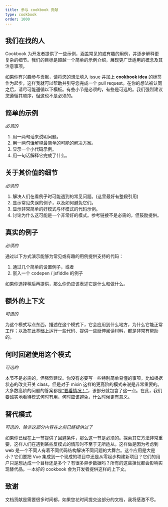 ```yaml
---
title: 参与 cookbook 贡献
type: cookbook
order: 1000
---
```


## 我们在找的人

Cookbook 为开发者提供了一些示例，涵盖常见的或有趣的用例，并逐步解释更复杂的细节。我们的目标是超越一个简单的示例介绍，展现更广泛适用的概念及其注意事项。

如果你有兴趣参与贡献，请将您的想法填入 issue 并加上 **cookbook idea** 的标签作为起步，这样我就可以帮助并引导您完成一个 pull request。在你的想法被认同之后，请尽可能遵循以下模板。有些小节是必须的，有些是可选的。我们强烈建议您遵循其顺序，但这也不是必须的。

## 简单的示例

_必须的_

1. 用一两句话来说明问题。
2. 用一两句话解释最简单的可能的解决方案。
3. 显示一个小代码示例。
4. 用一句话解释它完成了什么。

## 关于其价值的细节

_必须的_

1. 解决人们在看例子时可能遇到的常见问题。(这里最好有整段引用)
2. 显示常见失误的例子，以及如何避免它们。
3. 显示非常简单的好模式与坏模式的代码示例。
4. 讨论为什么这可能是一个非常好的模式。参考链接不是必需的，但鼓励提供。

## 真实的例子

_必须的_

通过以下方式演示能够为常见或有趣的用例提供支持的代码：

1. 通过几个简单的设置例子，或者
2. 嵌入一个 codepen / jsfiddle 的例子

如果你选择稍后再提供，那么你仍应该表述它是什么和做什么。

## 额外的上下文

_可选的_

为这个模式写点东西，描述在这个模式下，它会应用到什么地方，为什么它能正常工作；以及在此基础上运行一些代码、提供一些延伸阅读材料，都是非常有帮助的。

## 何时回避使用这个模式

_可选的_

本节不是必需的，但强烈建议。你没有必要写一些特别简单易懂的事项，比如根据状态的改变开关 class，但是对于 mixin 这样的更高阶的模式来说是非常重要的。大多数高阶的问题的答案都是[“要看情况！”](https://codepen.io/rachsmith/pen/YweZbG)，该部分就包含了这一点。在此，我们要诚实地看待模式何时有用，何时应该避免，什么时候更有意义。

## 替代模式

_可选的，除非这部分内容在之前已经提供过了_

如果你已经在上一节提供了回避条件，那么这一节是必须的。探索其它方法非常重要，这样人们在遇到某些反模式的情形时不至于无所适从。这样做是因为考虑到 web 是一个不同人有着不同代码结构解决不同问题的大舞台。这个应用是大是小？它们要把 Vue 集成到一个现成的项目中还是从零起步构建新项目？它们的用户只是想达成一个目标还是多个？有很多异步数据吗？所有的这些担忧都会影响实现替代品。一本好的 cookbook 会为开发者提供这样的上下文。

## 致谢

文档贡献是需要很多时间都，如果您花时间提交这部分的文档，我将感激不尽。

